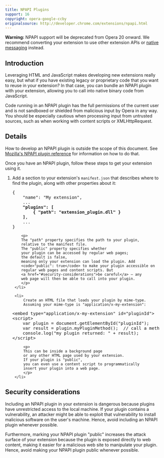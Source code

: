 ```yaml
---
title: NPAPI Plugins
support: 16
copyright: opera-google-ccby
originalsource: http://developer.chrome.com/extensions/npapi.html
---
```

<p class="alert"><strong>Warning:</strong> NPAPI support will be deprecated from Opera 20 onward. We recommend converting your extension to use other extension APIs or <a href="tut_message_passing.html#native_messaging">native messaging</a> instead.</p>


<h2 id="introduction">Introduction</h2>

<p>
Leveraging HTML and JavaScript makes developing new extensions really easy,
but what if you have existing legacy or proprietary code that you want to reuse in your extension? In that case, you can bundle an NPAPI plugin with your extension, allowing you to call into native binary code from JavaScript.
</p>

<p>Code running in an NPAPI plugin has the full permissions of the current user and is not sandboxed or shielded from malicious input by Opera in any way. You should be especially cautious when processing input from untrusted sources, such as when working with content scripts or XMLHttpRequest.</p>

<h2 id="details">Details</h2>

<p>
How to develop an NPAPI plugin is outside the scope of this document.
See <a href="https://developer.mozilla.org/en/Plugins">Mozilla's
NPAPI plugin reference</a> for information on how to do that.
</p>

<p>
Once you have an NPAPI plugin, follow these steps to get your extension using it.
</p>

<ol>
	<li>
		Add a section to your extension's <code>manifest.json</code>
		that describes where to find the plugin,
		along with other properties about it:

<pre class="prettyprint">{
	"name": "My extension",
	...
	<b>"plugins": [
		{ "path": "extension_plugin.dll" }
	]</b>,
	...
}</pre>

		<p>
		The "path" property specifies the path to your plugin,
		relative to the manifest file.
		The "public" property specifies whether
		your plugin can be accessed by regular web pages;
		the default is false,
		meaning only your extension can load the plugin. Add
		<code>"public": true</code> to make your plugin accessible on
		regular web pages and content scripts. But
		<a href="#security-considerations">be careful</a> — any
		web page will then be able to call into your plugin.
		</p>
	 </li>

	 <li>
		 Create an HTML file that loads your plugin by mime-type.
		 Assuming your mime-type is "application/x-my-extension":

<pre class="prettyprint">
&lt;embed type="application/x-my-extension" id="pluginId"></embed>
&lt;script>
	var plugin = document.getElementById("pluginId");
	var result = plugin.myPluginMethod();  // call a method in your plugin
	console.log("my plugin returned: " + result);
&lt;/script></pre>

		 <p>
		 This can be inside a background page
		 or any other HTML page used by your extension.
		 If your plugin is "public",
		 you can even use a content script to programmatically
		 insert your plugin into a web page.
		 </p>
	 </li>
</ol>

<h2 id="security-considerations">Security considerations</h2>

<p>
Including an NPAPI plugin in your extension is dangerous because plugins
have unrestricted access to the local machine. If your plugin contains
a vulnerability, an attacker might be able to exploit that vulnerability
to install malicious software on the user's machine. Hence, avoid
including an NPAPI plugin whenever possible.
</p>

<p>
Furthermore, marking your NPAPI plugin "public" increases the attack surface of your
extension because the plugin is exposed directly to web content, making
it easier for a malicious web site to manipulate your plugin. Hence,
avoid making your NPAPI plugin public whenever possible.
</p>
